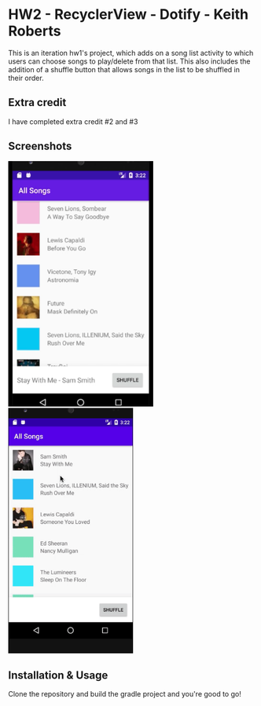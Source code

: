 # HW2 - RecyclerView - Dotify - Keith Roberts

This is an iteration hw1's project, which adds on a song list activity to which users can
choose songs to play/delete from that list. This also includes the addition of a shuffle button
that allows songs in the list to be shuffled in their order.

## Extra credit
I have completed extra credit #2 and #3

## Screenshots
<img src="./hw2screen.png" alt="Screenshot of the app" height="500" />
<img src="./hw2example.gif" alt="Screen cap of app interactions" height="500" />

## Installation & Usage
Clone the repository and build the gradle project and you're good to go!
